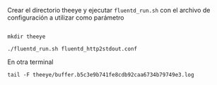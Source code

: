 
Crear el directorio theeye y ejecutar `fluentd_run.sh` con el archivo de configuración a utilizar como parámetro

```

mkdir theeye

./fluentd_run.sh fluentd_http2stdout.conf

```

En otra terminal

```
tail -F theeye/buffer.b5c3e9b741fe8cdb92caa6734b79749e3.log

```
